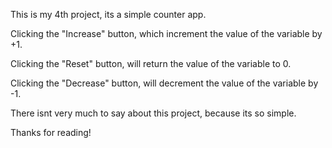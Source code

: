 This is my 4th project, its a simple counter app.

Clicking the "Increase" button, which increment the value of the variable by +1.

Clicking the "Reset" button, will return the value of the variable to 0.

Clicking the "Decrease" button, will decrement the value of the variable by -1.

There isnt very much to say about this project, because its so simple.

Thanks for reading!
